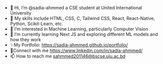 - 👋 Hi, I’m @sadia-ahmmed a CSE student at United International University 
- 💞️ My skills include HTML, CSS, C, Tailwind CSS, React, React-Native, Python, Scikit-Learn, etc. 
- 👀 I’m interested in Machine Learning, particularly Computer Vision 
- 🌱 I’m currently learning Next JS and exploring different ML models and how they work
- ✨My Portfolio: https://sadia-ahmmed.github.io/portfolio/
- 🤝Connect with me https://www.linkedin.com/in/sadia-ahmmed/
- 📫 How to reach me sahmmed201146@bscse.uiu.ac.bd

